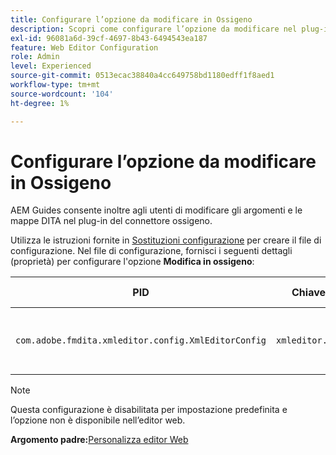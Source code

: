 ```yaml
---
title: Configurare l’opzione da modificare in Ossigeno
description: Scopri come configurare l’opzione da modificare nel plug-in del connettore ossigeno.
exl-id: 96081a6d-39cf-4697-8b43-6494543ea187
feature: Web Editor Configuration
role: Admin
level: Experienced
source-git-commit: 0513ecac38840a4cc649758bd1180edff1f8aed1
workflow-type: tm+mt
source-wordcount: '104'
ht-degree: 1%

---
```


# Configurare l’opzione da modificare in Ossigeno

AEM Guides consente inoltre agli utenti di modificare gli argomenti e le mappe DITA nel plug-in del connettore ossigeno.

Utilizza le istruzioni fornite in [Sostituzioni configurazione](download-install-additional-config-override.md#) per creare il file di configurazione. Nel file di configurazione, fornisci i seguenti dettagli (proprietà) per configurare l&#39;opzione **Modifica in ossigeno**:



| PID | Chiave proprietà | Valore proprietà |
|---|------------|--------------|
| `com.adobe.fmdita.xmleditor.config.XmlEditorConfig` | `xmleditor.editinoxygen` | Booleano \(true/false\). **Valore predefinito**: false |

>[!NOTE]
>
> Questa configurazione è disabilitata per impostazione predefinita e l’opzione non è disponibile nell’editor web.

**Argomento padre:**&#x200B;[ Personalizza editor Web](conf-web-editor.md)
